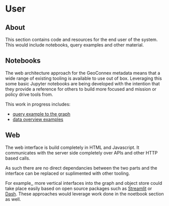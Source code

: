# User 

## About

This section contains code and resources for the end user of the system.  This would include notebooks, query examples and other material.

## Notebooks

The web architecture approach for the GeoConnex metadata means that a wide range of existing tooling is available to use out of box.  Leveraging this some basic Jupyter notebooks are being developed with the intention that they provide a reference for others to build more focused and mission or policy drive tools from.  

This work in progress includes:

* [query example to the graph](./notebooks/IoWSPARQL.ipynb)
* [data overview examples](./notebooks/IoWreport.ipynb)

## Web

The web interface is build completely in HTML and Javascript. 
It communicates with the server side completely over APIs and 
other HTTP based calls.  

As such there are no direct dependancies between the two parts 
and the interface can be replaced or suplimented with other tooling.

For example,, more vertical interfaces into the graph and object store could take place easily based on open source packages such as [Streamlit](https://streamlit.io/) or [Dash](https://dash.plotly.com/).  These approaches would leverage work done in the noetbook section as well.  



